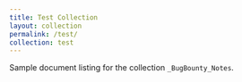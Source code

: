 ```yaml
---
title: Test Collection 
layout: collection
permalink: /test/
collection: test
---
```


Sample document listing for the collection `_BugBounty_Notes`.